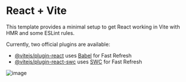 # React + Vite

This template provides a minimal setup to get React working in Vite with HMR and some ESLint rules.

Currently, two official plugins are available: <br>


- [@vitejs/plugin-react](https://github.com/vitejs/vite-plugin-react/blob/main/packages/plugin-react/README.md) uses [Babel](https://babeljs.io/) for Fast Refresh
- [@vitejs/plugin-react-swc](https://github.com/vitejs/vite-plugin-react-swc) uses [SWC](https://swc.rs/) for Fast Refresh <br>

![image](https://github.com/annous246/Random-Quote-Generator/assets/64448280/82baef55-8383-4613-8a44-321ae551c4b6)
